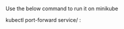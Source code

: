 Use the below command to run it on minikube

kubectl port-forward service/<service-name> <host-port>:<service-port>
